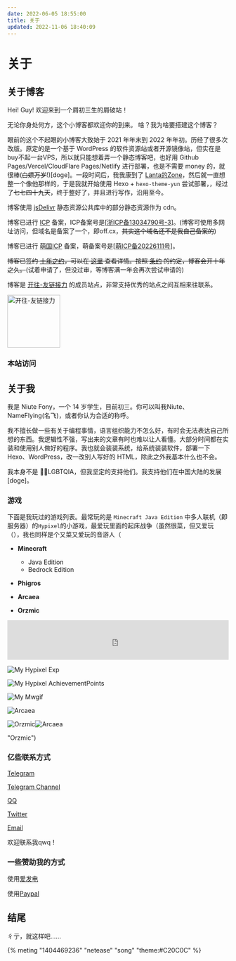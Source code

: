 ```yaml
---
date: 2022-06-05 18:55:00
title: 关于
updated: 2022-11-06 18:40:09
---
```

# 关于

## 关于博客

Hei! Guy!
欢迎来到一个屑初三生的屑破站！

无论你身处何方，这个小博客都欢迎你的到来。
啥？我为啥要搭建这个博客？

眼前的这个不起眼的小博客大致始于 2021 年年末到 2022 年年初。历经了很多次改版。原定的是一个基于 WordPress 的软件资源站或者开源镜像站，但实在是buy不起一台VPS，所以就只能想着弄一个静态博客吧，也好用 Github Pages/Vercel/CloudFlare Pages/Netlify 进行部署，也是不需要 money 的，就很棒(~~白嫖万岁~~!)[doge]。一段时间后，我我康到了 [Lanta的Zone](https://www.lanta.cyou/ "Lanta的Zone")，然后就一直想整一个像他那样的，于是我就开始使用 Hexo + `hexo-theme-yun` 尝试部署，，经过了~~七七四十九天~~，终于整好了，并且进行写作，沿用至今。

博客使用 [jsDelivr](https://www.jsdelivr.com/) 静态资源公共库中的部分静态资源作为 cdn。

博客已进行 [ICP](https://beian.miit.gov.cn/) 备案，ICP备案号是[[浙ICP备13034790号-3](https://beian.miit.gov.cn/)]。(博客可使用多网址访问，但域名是备案了一个，即off.cx，~~其实这个域名还不是我自己备案的~~)

博客已进行 [萌国ICP](https://icp.gov.moe/) 备案，萌备案号是[[萌ICP备20226111号](https://icp.gov.moe/?keyword=20226111)]。

~~博客已签约 [十年之约](https://www.foreverblog.cn/)，可以在 [这里](https://www.foreverblog.cn/blog/2712.html) 查看详情。按照 [条约](https://www.foreverblog.cn/treaty.html) 的约定，博客会开十年之久。~~(试着申请了，但没过审，等博客满一年会再次尝试申请的)

博客是 [开往-友链接力](https://github.com/travellings-link/travellings) 的成员站点，非常支持优秀的站点之间互相来往联系。

<a href="https://travellings.cn/" target="_blank" rel="noopener" title="开往-友链接力" data-pjax-state=""><img src="https://travellings.cn/assets/logo.gif" alt="开往-友链接力" width="120"></a>

### 本站访问

<script type="text/javascript" id="clustrmaps" src="https://clustrmaps.com/map_v2.js?d=rKleglShzRU4NQyRTpgmivmrH0leZTSS1hlzjAV56Gk&cl=ffffff&w=a"></script>

## 关于我

我是 Niute Fony，一个 14 岁学生，目前初三。你可以叫我Niute、NameFlying(名飞)，或者你认为合适的称呼。

我不擅长做一些有关于编程事情，语言组织能力不怎么好，有时会无法表达自己所想的东西。我逻辑性不强，写出来的文章有时也难以让人看懂。大部分时间都在实装和使用别人做好的程序。我也就会装装系统，给系统装装软件，部署一下 Hexo、WordPress，改一改别人写好的 HTML，除此之外我基本什么也不会。

我本身不是 🏳️‍🌈LGBTQIA，但我坚定的支持他们。我支持他们在中国大陆的发展[doge]。

### 游戏

下面是我玩过的游戏列表。最常玩的是 `Minecraft Java Edition` 中多人联机（即服务器）的`Hypixel`的小游戏，最爱玩里面的起床战争（虽然很菜，但又爱玩（），我也同样是个又菜又爱玩的音游人（

* **Minecraft**

  * Java Edition
  * Bedrock Edition
* **Phigros**
* **Arcaea**
* **Orzmic**

<iframe style="width:728px;height:90px;max-width:100%;border:none;display:block;margin:auto" src="https://namemc.com/server/mc.hypixel.net/embed" width="728" height="90"></iframe>

![My Hypixel Exp](https://gen.plancke.io/exp/NameFlying.png "My Hypixel Exp")

![My Hypixel AchievementPoints](https://gen.plancke.io/achievementPoints/NameFlying.png "My Hypixel AchievementPoints")

![My Mwgif](https://gen.plancke.io/mwgif/NameFlying.gif "My Mwgif")

![Arcaea](https://off.cx/img/Arcaea.jpg)

![Orzmic](https://off.cx/img/Orzmic.jpg)![Arcaea](https://off.cx/img/Arcaea.jpg "Arcaea")

"Orzmic")

### 亿些联系方式

[Telegram](https://t.me/NiuFuyu855 "啥也不是の屑")

[Telegram Channel](https://t.me/+fniY9CTR8bphZDVl)

[QQ](tencent://Message/?Uin=3327223191&websiteName=qzone.qq.com&Menu=yes "啥也不是の屑")

[Twitter](https://twitter.com/niufuyu123)

[Email](mailto:me@niufuyu.top)

欢迎联系我qwq！

### 一些赞助我的方式

使用[爱发电](https://afdian.net/a/CNHOMO)

使用[Paypal](https://paypal.me/niufuyu855)






## 结尾

彳亍，就这样吧......

{% meting "1404469236" "netease" "song" "theme:#C20C0C" %}
